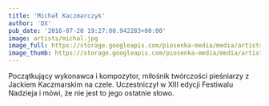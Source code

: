 ```yaml
---
title: 'Michał Kaczmarczyk'
author: 'DX'
pub_date: '2016-07-20 19:27:00.942283+00:00'
image: artists/michal.jpg
image_full: https://storage.googleapis.com/piosenka-media/media/artists/michal.jpg
image_thumb: https://storage.googleapis.com/piosenka-media/media/artists/michal.jpg.0x300_q85_upscale.jpg
---
```


Początkujący wykonawca i kompozytor, miłośnik twórczości pieśniarzy z Jackiem Kaczmarskim na czele. Uczestniczył w XIII edycji Festiwalu Nadzieja i mówi, że nie jest to jego ostatnie słowo.